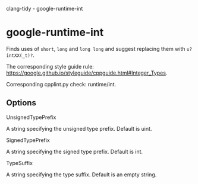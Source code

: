 clang-tidy - google-runtime-int

</div>

# google-runtime-int

Finds uses of `short`, `long` and `long long` and suggest replacing them
with `u?intXX(_t)?`.

The corresponding style guide rule:
<https://google.github.io/styleguide/cppguide.html#Integer_Types>.

Corresponding cpplint.py check:
<span class="title-ref">runtime/int</span>.

## Options

<div class="option">

UnsignedTypePrefix

A string specifying the unsigned type prefix. Default is
<span class="title-ref">uint</span>.

</div>

<div class="option">

SignedTypePrefix

A string specifying the signed type prefix. Default is
<span class="title-ref">int</span>.

</div>

<div class="option">

TypeSuffix

A string specifying the type suffix. Default is an empty string.

</div>
